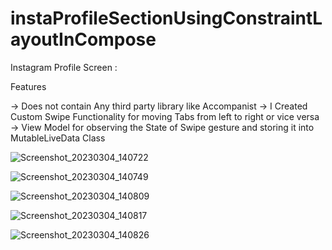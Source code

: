 # instaProfileSectionUsingConstraintLayoutInCompose

Instagram Profile Screen :

Features

-> Does not contain Any third party library like Accompanist 
-> I Created Custom Swipe Functionality for moving Tabs from left to right or vice versa
-> View Model for observing the State of Swipe gesture and storing it into MutableLiveData Class 

![Screenshot_20230304_140722](https://user-images.githubusercontent.com/83857442/222885970-f50d79d8-5edc-4e57-9c6e-858f2c147bab.png)

![Screenshot_20230304_140749](https://user-images.githubusercontent.com/83857442/222886066-f9475927-4ab4-427f-badd-6192d7fed6a7.png)


![Screenshot_20230304_140809](https://user-images.githubusercontent.com/83857442/222886074-7c24cdad-6caa-4ad3-a7f3-4e698ec67f7a.png)


![Screenshot_20230304_140817](https://user-images.githubusercontent.com/83857442/222886081-9d11a8a5-7ba8-471a-866c-1dc70b66f21b.png)


![Screenshot_20230304_140826](https://user-images.githubusercontent.com/83857442/222886095-7ba92b70-1ace-4c5d-81ac-e1f3fa4f69a0.png)



